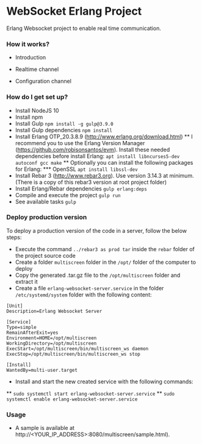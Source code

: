 # WebSocket Erlang Project #

Erlang Websocket project to enable real time communication.

### How it works? ###

* Introduction

* Realtime channel

* Configuration channel



### How do I get set up? ###

* Install NodeJS 10 
* Install npm
* Install Gulp `npm install -g gulp@3.9.0`
* Install Gulp dependencies `npm install`
* Install Erlang OTP_20.3.8.9 (http://www.erlang.org/download.html)
** I recommend you to use the Erlang Version Manager (https://github.com/robisonsantos/evm). Install these needed dependencies before install Erlang: `apt install libncurses5-dev autoconf gcc make`
** Optionally you can install the following packages for Erlang:
*** OpenSSL `apt install libssl-dev`
* Install Rebar 3 (http://www.rebar3.org). Use version 3.14.3 at minimum. (There is a copy of this rebar3 version at root project folder)
* Install Erlang/Rebar dependencies `gulp erlang:deps`
* Compile and execute the project `gulp run`
* See available tasks `gulp`

### Deploy production version ###

To deploy a production version of the code in a server, follow the below steps:

* Execute the command `../rebar3 as prod tar` inside the `rebar` folder of the project source code
* Create a folder `multiscreen` folder in the `/opt/` folder of the computer to deploy
* Copy the generated .tar.gz file to the `/opt/multiscreen` folder and extract it
* Create a file `erlang-websocket-server.service` in the folder `/etc/systemd/system` folder with the following content:

```
[Unit]
Description=Erlang Websocket Server

[Service]
Type=simple
RemainAfterExit=yes
Environment=HOME=/opt/multiscreen
WorkingDirectory=/opt/multiscreen
ExecStart=/opt/multiscreen/bin/multiscreen_ws daemon
ExecStop=/opt/multiscreen/bin/multiscreen_ws stop

[Install]
WantedBy=multi-user.target
```

* Install and start the new created service with the following commands:

** `sudo systemctl start erlang-websocket-server.service`
** `sudo systemctl enable erlang-websocket-server.service`


### Usage ###

* A sample is available at http://<YOUR_IP_ADDRESS>:8080/multiscreen/sample.html).
